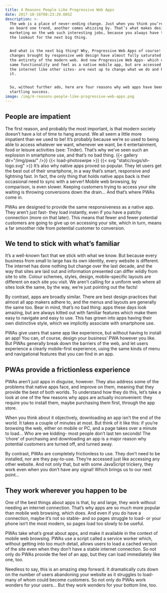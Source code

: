 ```yaml
---
title: 4 Reasons People Like Progressive Web Apps
date: 2017-10-16T08:23:29.605Z
description: >-
  The web is a place of never-ending change. Just when you think you’re hopping
  on board one trend, another comes whizzing by. That’s what makes design or
  marketing on the web such interesting jobs, because you always have to be on
  the lookout for the next big thing.


  And what is the next big thing? Why, Progressive Web Apps of course! The
  changes brought by responsive web design have almost fully saturated through
  the entirety of the modern web. And now Progressive Web Apps- which offer the
  same functionality and feel as a native mobile app, but are accessed through
  the internet like other sites- are next up to change what we do and how we do
  it.


  So, without further ado, here are four reasons why web apps have been a
  startling success.
image: /img/4-reasons-people-like-progressive-web-apps.png
---
```

## People are impatient
The first reason, and probably the most important, is that modern society doesn’t have a lot of time to hang around. We all seem a little more impatient than we used to be! It’s probably because we’re so used to being able to access whatever we want, whenever we want, be it entertainment, food or leisure activities (see: Tinder). That’s why we’ve seen such an explosion in smartphone use, and that’s no bad thing.
{{< gallery dir="/img/pwa/" />}}
{{< load-photoswipe >}}
{{< svg "static/svgs/sh-logo.svg" >}}
It’s also why native apps proved so popular. They let users get the best out of their smartphone, in a way that’s smart, responsive and lightning fast. In fact, the only thing that holds native apps back is their occasional need to sync with a server! Mobile web browsing, by comparison, is even slower. Keeping customers trying to access your site waiting is throwing conversions down the drain… And that’s where PWAs come in.

PWAs are designed to provide the same responsiveness as a native app. They aren’t just fast- they load instantly, even if you have a patchy connection (more on that later). This means that fewer and fewer potential customers are going to give up on accessing your site, which in turn, means a far smoother ride from potential customer to conversion.

## We tend to stick with what’s familiar
It’s a well-known fact that we stick with what we know. But because every business from small to large has its own identity, every website is different. The internet has done nothing but change over the last decade, and the way that sites are laid out and information presented can differ wildly from site to site. Colour schemes, styles, design, mobile-specific layouts are different on each site you visit. We aren’t calling for a uniform web where all sites look the same, by the way, we’re just pointing out the facts!

By contrast, apps are broadly similar. There are best design practices that almost all app makers adhere to, and the menus and layouts are generally the same too. Bear in mind, that’s no bad thing: apps these days look amazing, but are always kitted out with familiar features which make them easy to navigate and easy to use. This has grown into apps having their own distinctive style, which we implicitly associate with smartphone use.

PWAs give users that same app like experience, but without having to install an app! You can, of course, design your business’ PWA however you like. But PWAs generally break down the barriers of the web, and let users experience a clearly mobile-first experience, using the same kinds of menu and navigational features that you can find in an app.

## PWAs provide a frictionless experience
PWAs aren’t just apps in disguise, however. They also address some of the problems that native apps face, and improve on them, meaning that they provide the best of both worlds. To understand how they do this, let’s take a look at one of the few reasons why apps are actually inconvenient: they require you to install them, maybe purchasing them first, through the app store.

When you think about it objectively, downloading an app isn’t the end of the world. It takes a couple of minutes at most. But think of it like this: if you’re browsing the web, either on mobile or PC, and a page takes over a minute to load… Who are we kidding- most people don’t last ten seconds! The ‘chore’ of purchasing and downloading an app is a major reason why potential customers are turned off, and turned away.

By contrast, PWAs are completely frictionless to use. They don’t need to be installed, nor are they pay-to-use. They’re accessed just like accessing any other website. And not only that, but with some JavaScript trickery, they work even when you don’t have any signal! Which brings us to our next point…

## They work wherever you happen to be
One of the best things about apps is that, by and large, they work without needing an internet connection. That’s why apps are so much more popular than mobile web browsing, which does. And even if you do have a connection, maybe it’s not so stable- and so pages struggle to load- or your phone isn’t the most modern, so pages load too slowly to be useful.

PWAs take what’s great about apps, and make it available in the context of mobile web browsing. PWAs use a script called a service worker which, without getting into too much detail, allows users to load a cached version of the site even when they don’t have a stable internet connection. So not only do PWAs provide the feel of an app, but they can load immediately like one, too.

Needless to say, this is an amazing step forward. It dramatically cuts down on the number of users abandoning your website as it struggles to load- many of whom could become customers. So not only do PWAs work wonders for your users… But they work wonders for your bottom line, too.

